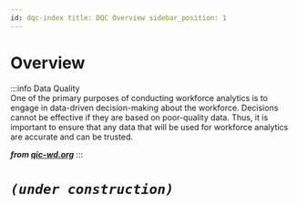```yaml
---
id: dqc-index title: DQC Overview sidebar_position: 1
---
```


# Overview

:::info Data Quality  
One of the primary purposes of conducting workforce analytics is to engage in data-driven decision-making about the workforce. Decisions
cannot be effective if they are based on poor-quality data. Thus, it is important to ensure that any data that will be used for workforce
analytics are accurate and can be trusted.

**_from [qic-wd.org](https://www.qic-wd.org/blog/data-quality)_**
:::

# **_`(under construction)`_**